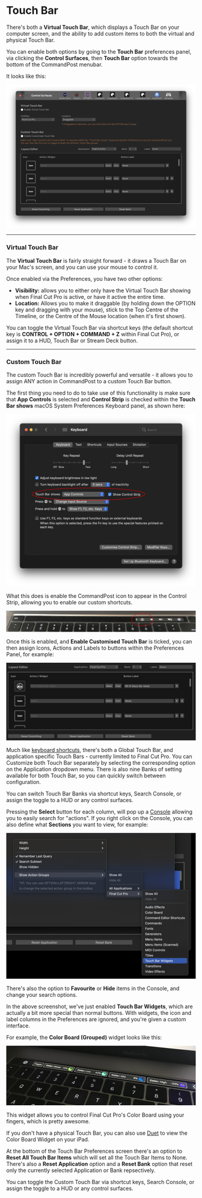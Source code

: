 # Touch Bar

There's both a **Virtual Touch Bar**, which displays a Touch Bar on your computer screen, and the ability to add custom items to both the virtual and physical Touch Bar.

You can enable both options by going to the **Touch Bar** preferences panel, via clicking the **Control Surfaces**, then **Touch Bar** option towards the bottom of the CommandPost menubar.

It looks like this:

![](/static/touchbar-prefs.png)

---

### Virtual Touch Bar

The **Virtual Touch Bar** is fairly straight forward - it draws a Touch Bar on your Mac's screen, and you can use your mouse to control it.

Once enabled via the Preferences, you have two other options:

* **Visibility:** allows you to either only have the Virtual Touch Bar showing when Final Cut Pro is active, or have it active the entire time.
* **Location:** Allows you to make it draggable (by holding down the OPTION key and dragging with your mouse), stick to the Top Centre of the Timeline, or the Centre of the Mouse location (when it's first shown).

You can toggle the Virtual Touch Bar via shortcut keys (the default shortcut key is **CONTROL + OPTION + COMMAND + Z** within Final Cut Pro), or assign it to a HUD, Touch Bar or Stream Deck button.

---

### Custom Touch Bar

The custom Touch Bar is incredibly powerful and versatile - it allows you to assign ANY action in CommandPost to a custom Touch Bar button.

The first thing you need to do to take use of this functionality is make sure that **App Controls** is selected and **Control Strip** is checked within the **Touch Bar shows** macOS System Preferences Keyboard panel, as shown here:

![](/static/touchbar-sysprefs.png)

What this does is enable the CommandPost icon to appear in the Control Strip, allowing you to enable our custom shortcuts.

![](/static/touchbar.jpg)

Once this is enabled, and **Enable Customised Touch Bar** is ticked, you can then assign Icons, Actions and Labels to buttons within the Preferences Panel, for example:

![](/static/touchbar-items.png)

Much like [keyboard shortcuts](/control-surfaces/keyboard/), there's both a Global Touch Bar, and application specific Touch Bars - currently limited to Final Cut Pro. You can Customize both Touch Bar separately by selecting the corresponding option on the Application dropdown menu. There is also nine Banks of setting available for both Touch Bar, so you can quickly switch between configuration.

You can switch Touch Bar Banks via shortcut keys, Search Console, or assign the toggle to a HUD or any control surfaces.

Pressing the **Select** button for each column, will pop up a [Console](/interface/search-console/) allowing you to easily search for "actions". If you right click on the Console, you can also define what **Sections** you want to view, for example:

![](/static/touchbar-sections.png)

There's also the option to **Favourite** or **Hide** items in the Console, and change your search options.

In the above screenshot, we've just enabled **Touch Bar Widgets**, which are actually a bit more special than normal buttons. With widgets, the icon and label columns in the Preferences are ignored, and you're given a custom interface.

For example, the **Color Board (Grouped)** widget looks like this:

![](/static/color-widget.jpg)

This widget allows you to control Final Cut Pro's Color Board using your fingers, which is pretty awesome.

If you don't have a physical Touch Bar, you can also use [Duet](https://www.duetdisplay.com) to view the Color Board Widget on your iPad.

At the bottom of the Touch Bar Preferences screen there's an option to **Reset All Touch Bar Items** which will set all the Touch Bar Items to None. There's also a **Reset Application** option and a **Reset Bank** option that reset only the currently selected Application or Bank repsectively.

You can toggle the Custom Touch Bar via shortcut keys, Search Console, or assign the toggle to a HUD or any control surfaces.